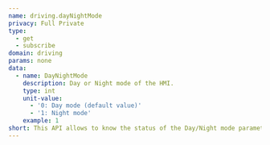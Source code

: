 ```yaml
---
name: driving.dayNightMode
privacy: Full Private
type:
  - get
  - subscribe
domain: driving
params: none
data:
  - name: DayNightMode
    description: Day or Night mode of the HMI.
    type: int
    unit-value:
      - '0: Day mode (default value)'
      - '1: Night mode'
    example: 1
short: This API allows to know the status of the Day/Night mode parameter.
---
```


